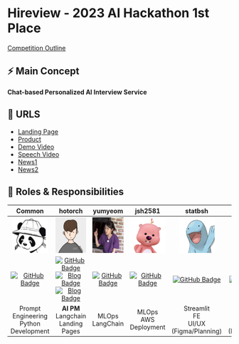 # Hireview - 2023 AI Hackathon 1st Place 
[Competition Outline](https://udemy.wjtb.co.kr/event/id/179)


## ⚡ Main Concept
**Chat-based Personalized AI Interview Service**


## 👋 URLS
- [Landing Page](https://hireview.softr.app/products)
- [Product](https://hireview.softr.app/products)
- [Demo Video](https://youtu.be/bWd4dNC2ly8)
- [Speech Video](https://youtu.be/g-hA8vYcROk?t=1193)
- [News1](https://blog.naver.com/wantedlab/223196662023)
- [News2](https://zdnet.co.kr/view/?no=20230821084538)


## 🎨 Roles & Responsibilities
|Common|hotorch|yumyeom|jsh2581|statbsh|UgwayK|
|:---:|:---:|:---:|:---:|:---:|:---:|
|<img src="assets/image/hireview_icon.png" width="80" height="80" alt="hireview_icon">|<img src="assets/image/hotorch.jpg" width="80" height="80" alt="hotorch">|<img src="assets/image/yum.jpeg" width="80" height="80" alt="yum">|<img src="assets/image/khan.png" width="80" height="80" alt="khan">|<img src="assets/image/daisy.jpg" width="80" height="80" alt="daisy">|<img src="assets/image/ug.jpg" width="80" height="80" alt="ug">|
|[![GitHub Badge](https://img.shields.io/badge/-GitHub-black?style=flat-square&logo=github&link=https://github.com/Team-DawningAI)](https://github.com/Team-DawningAI)|[![GitHub Badge](https://img.shields.io/badge/-GitHub-black?style=flat-square&logo=github&link=https://github.com/hotorch)](https://github.com/hotorch)<br>[![Blog Badge](http://img.shields.io/badge/-Brunch-yellow?style=flat-square&logo=medium&link=https://brunch.co.kr/@hotorch)](https://brunch.co.kr/@hotorch/)<br>[![Blog Badge](http://img.shields.io/badge/-Tistory-black?style=flat-square&logo=tistory&link=https://hotorch.tistory.com/)](https://hotorch.tistory.com/)<br>|[![GitHub Badge](https://img.shields.io/badge/-GitHub-black?style=flat-square&logo=github&link=https://github.com/yumyeom)](https://github.com/yumyeom)|[![GitHub Badge](https://img.shields.io/badge/-GitHub-black?style=flat-square&logo=github&link=https://github.com/jsh2581)](https://github.com/jsh2581)|[![GitHub Badge](https://img.shields.io/badge/-GitHub-black?style=flat-square&logo=github&link=https://github.com/statbsh)](https://github.com/statbsh)|[![GitHub Badge](https://img.shields.io/badge/-GitHub-black?style=flat-square&logo=github&link=https://github.com/cjkim97)](https://github.com/cjkim97)|
|Prompt Engineering <br> Python Development |**AI PM**<br> Langchain <br> Landing Pages|MLOps <br> LangChain |MLOps <br> AWS Deployment <br> | Streamlit <br> FE <br> UI/UX<br>(Figma/Planning) |Streamlit <br> FE <br> UI/UX<br>(Figma/Planning) |

